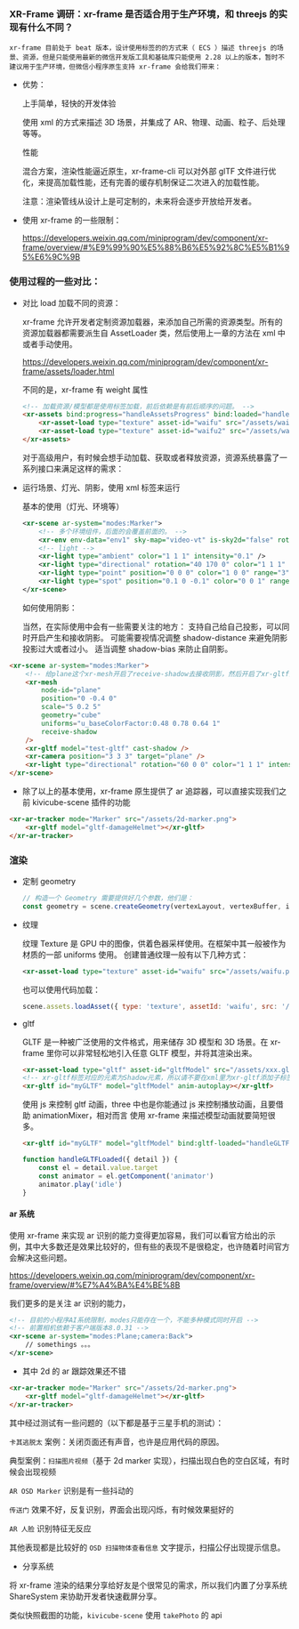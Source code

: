 ### XR-Frame 调研：xr-frame 是否适合用于生产环境，和 threejs 的实现有什么不同？

    xr-frame 目前处于 beat 版本，设计使用标签的的方式来（ ECS ）描述 threejs 的场景、资源，但是只能使用最新的微信开发版工具和基础库只能使用 2.28 以上的版本，暂时不建议用于生产环境，但微信小程序原生支持 xr-frame 会给我们带来：

-   优势：

    上手简单，轻快的开发体验

    使用 xml 的方式来描述 3D 场景，并集成了 AR、物理、动画、粒子、后处理等等。

    性能

    混合方案，渲染性能逼近原生，xr-frame-cli 可以对外部 glTF 文件进行优化，来提高加载性能，还有完善的缓存机制保证二次进入的加载性能。

    注意：渲染管线从设计上是可定制的，未来将会逐步开放给开发者。

-   使用 xr-frame 的一些限制：

    https://developers.weixin.qq.com/miniprogram/dev/component/xr-frame/overview/#%E9%99%90%E5%88%B6%E5%92%8C%E5%B1%95%E6%9C%9B

### 使用过程的一些对比：

-   对比 load 加载不同的资源：

    xr-frame 允许开发者定制资源加载器，来添加自己所需的资源类型。所有的资源加载器都需要派生自 AssetLoader 类，然后使用上一章的方法在 xml 中或者手动使用。

    https://developers.weixin.qq.com/miniprogram/dev/component/xr-frame/assets/loader.html

    不同的是，xr-frame 有 weight 属性

    ```html
    <!-- 加载资源/模型都是使用标签加载，前后依赖是有前后顺序的问题。 -->
    <xr-assets bind:progress="handleAssetsProgress" bind:loaded="handleAssetsLoaded">
        <xr-asset-load type="texture" asset-id="waifu" src="/assets/waifu.png" weight="2" />
        <xr-asset-load type="texture" asset-id="waifu2" src="/assets/waifu2.png" weight="1" />
    </xr-assets>
    ```

    对于高级用户，有时候会想手动加载、获取或者释放资源，资源系统暴露了一系列接口来满足这样的需求：

-   运行场景、灯光、阴影，使用 xml 标签来运行

    基本的使用（灯光、环境等）

    ```xml
    <xr-scene ar-system="modes:Marker">
        <!-- 多个环境组件，后面的会覆盖前面的。 -->
        <xr-env env-data="env1" sky-map="video-vt" is-sky2d="false" rotation="30" diffuse-exp="1" specular-exp="1" />
        <!-- light -->
        <xr-light type="ambient" color="1 1 1" intensity="0.1" />
        <xr-light type="directional" rotation="40 170 0" color="1 1 1" intensity="0.2" />
        <xr-light type="point" position="0 0 0" color="1 0 0" range="3" intensity="3" />
        <xr-light type="spot" position="0.1 0 -0.1" color="0 0 1" range="12" intensity="10" rotation="0 120 0" inner-cone-angle="80" outer-cone-angle="90" />
    </xr-scene>
    ```

    如何使用阴影：

    当然，在实际使用中会有一些需要关注的地方：
    支持自己给自己投影，可以同时开启产生和接收阴影。
    可能需要视情况调整 shadow-distance 来避免阴影投影过大或者过小。
    适当调整 shadow-bias 来防止自阴影。

```html
<xr-scene ar-system="modes:Marker">
    <!-- 给plane这个xr-mesh开启了receive-shadow去接收阴影，然后开启了xr-gltf的cast-shadow来产生阴影，最后开启了主光源的cast-shadow总开关允许灯光产生阴影。 -->
    <xr-mesh
        node-id="plane"
        position="0 -0.4 0"
        scale="5 0.2 5"
        geometry="cube"
        uniforms="u_baseColorFactor:0.48 0.78 0.64 1"
        receive-shadow
    />
    <xr-gltf model="test-gltf" cast-shadow />
    <xr-camera position="3 3 3" target="plane" />
    <xr-light type="directional" rotation="60 0 0" color="1 1 1" intensity="2.5" cast-shadow />
</xr-scene>
```

-   除了以上的基本使用，xr-frame 原生提供了 ar 追踪器，可以直接实现我们之前 kivicube-scene 插件的功能

```html
<xr-ar-tracker mode="Marker" src="/assets/2d-marker.png">
    <xr-gltf model="gltf-damageHelmet"></xr-gltf>
</xr-ar-tracker>
```

### 渲染

-   定制 geometry

    ```javascript
    // 构造一个 Geometry 需要提供好几个参数，他们是：
    const geometry = scene.createGeometry(vertexLayout, vertexBuffer, indexBuffer, indexType)
    ```

-   纹理

    纹理 Texture 是 GPU 中的图像，供着色器采样使用。在框架中其一般被作为材质的一部 uniforms 使用。
    创建普通纹理一般有以下几种方式：

    ```xml
    <xr-asset-load type="texture" asset-id="waifu" src="/assets/waifu.png" options="wrapU:1,wrapV:2" />
    ```

    也可以使用代码加载：

    ```javascript
    scene.assets.loadAsset({ type: 'texture', assetId: 'waifu', src: '/assets/waifu.png' })
    ```

-   gltf

    GLTF 是一种被广泛使用的文件格式，用来储存 3D 模型和 3D 场景。在 xr-frame 里你可以非常轻松地引入任意 GLTF 模型，并将其渲染出来。

    ```html
    <xr-asset-load type="gltf" asset-id="gltfModel" src="/assets/xxx.gltf" />
    <!-- xr-gltf标签对应的元素为Shadow元素，所以请不要在xml里为xr-gltf添加子标签。 -->
    <xr-gltf id="myGLTF" model="gltfModel" anim-autoplay></xr-gltf>
    ```

    使用 js 来控制 gltf 动画，three 中也是你能通过 js 来控制播放动画，且要借助 animationMixer，相对而言 使用 xr-frame 来描述模型动画就要简短很多。

    ```html
    <xr-gltf id="myGLTF" model="gltfModel" bind:gltf-loaded="handleGLTFLoaded"></xr-gltf>
    ```

    ```javascript
    function handleGLTFLoaded({ detail }) {
        const el = detail.value.target
        const animator = el.getComponent('animator')
        animator.play('idle')
    }
    ```

#### ar 系统

使用 xr-frame 来实现 ar 识别的能力变得更加容易，我们可以看官方给出的示例，其中大多数还是效果比较好的，但有些的表现不是很稳定，也许随着时间官方会解决这些问题。

https://developers.weixin.qq.com/miniprogram/dev/component/xr-frame/overview/#%E7%A4%BA%E4%BE%8B

我们更多的是关注 ar 识别的能力，

```xml
<!-- 目前的小程序AI系统限制，modes只能存在一个，不能多种模式同时开启 -->
<!-- 前置相机依赖于客户端版本8.0.31 -->
<xr-scene ar-system="modes:Plane;camera:Back">
    // somethings 。。。
</xr-scene>
```

-   其中 2d 的 ar 跟踪效果还不错

```html
<xr-ar-tracker mode="Marker" src="/assets/2d-marker.png">
    <xr-gltf model="gltf-damageHelmet"></xr-gltf>
</xr-ar-tracker>
```

其中经过测试有一些问题的（以下都是基于三星手机的测试）：

`卡其逃脱太` 案例：关闭页面还有声音，也许是应用代码的原因。

典型案例：`扫描图片视频`（基于 2d marker 实现），扫描出现白色的空白区域，有时候会出现视频

`AR OSD Marker` 识别是有一些抖动的

`传送门` 效果不好，反复识别，界面会出现闪烁，有时候效果挺好的

`AR 人脸` 识别特征无反应

其他表现都是比较好的
`OSD 扫描物体查看信息` 文字提示，扫描公仔出现提示信息。

-   分享系统

将 xr-frame 渲染的结果分享给好友是个很常见的需求，所以我们内置了分享系统 ShareSystem 来协助开发者快速截屏分享。

类似快照截图的功能，`kivicube-scene` 使用 `takePhoto` 的 api
